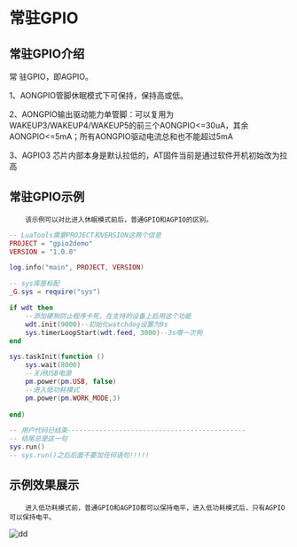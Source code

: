 # 常驻GPIO

## 常驻GPIO介绍

常      驻GPIO，即AGPIO。

1、AONGPIO管脚休眠模式下可保持，保持高或低。

2、AONGPIO输出驱动能力单管脚：可以复用为WAKEUP3/WAKEUP4/WAKEUP5的前三个AONGPIO<=30uA，其余AONGPIO<=5mA；所有AONGPIO驱动电流总和也不能超过5mA

3、AGPIO3 芯片内部本身是默认拉低的，AT固件当前是通过软件开机初始改为拉高

## 常驻GPIO示例

        该示例可以对比进入休眠模式前后，普通GPIO和AGPIO的区别。

```lua
-- LuaTools需要PROJECT和VERSION这两个信息
PROJECT = "gpio2demo"
VERSION = "1.0.0"

log.info("main", PROJECT, VERSION)

-- sys库是标配
_G.sys = require("sys")

if wdt then
    --添加硬狗防止程序卡死，在支持的设备上启用这个功能
    wdt.init(9000)--初始化watchdog设置为9s
    sys.timerLoopStart(wdt.feed, 3000)--3s喂一次狗
end

sys.taskInit(function ()
    sys.wait(8000)
    --关闭USB电源
    pm.power(pm.USB, false)
    --进入低功耗模式
    pm.power(pm.WORK_MODE,3)
    
end)

-- 用户代码已结束---------------------------------------------
-- 结尾总是这一句
sys.run()
-- sys.run()之后后面不要加任何语句!!!!!

```
## 示例效果展示

        进入低功耗模式前，普通GPIO和AGPIO都可以保持电平，进入低功耗模式后，只有AGPIO可以保持电平。

![dd](./image/retentionResultDisplay1.gif)